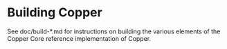 Building Copper
================

See doc/build-*.md for instructions on building the various
elements of the Copper Core reference implementation of Copper.
